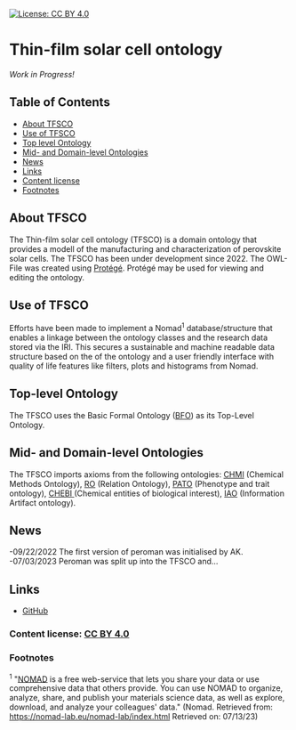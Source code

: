 [![License: CC BY 4.0](https://img.shields.io/badge/License-CC%20BY%204.0-lightgrey.svg)](http://creativecommons.org/licenses/by/4.0/)

# Thin-film solar cell ontology

_Work in Progress!_

## Table of Contents
  * [About TFSCO](#about-tfsco)
  * [Use of TFSCO](#use-of-tfsco)
  * [Top level Ontology](#top-level-ontology)
  * [Mid- and Domain-level Ontologies](#mid--and-domain-level-ontologies)
  * [News](#news)
  * [Links](#links)
  * [Content license](#"content_license:")
  * [Footnotes](#footnotes)

## About TFSCO
The Thin-film solar cell ontology (TFSCO) is a domain ontology that provides a modell  of the manufacturing and characterization of perovskite solar cells. The TFSCO has been under development since 2022. The OWL-File was created using [Protégé](https://protege.stanford.edu/). Protégé may be used for viewing and editing the ontology.

## Use of TFSCO
Efforts have been made to implement a Nomad<sup>1</sup> database/structure that enables a linkage between the ontology classes and the research data stored via the IRI. This secures a sustainable and machine readable data structure based on the of the ontology and a user friendly interface with quality of life features like filters, plots and histograms from Nomad.

## Top-level Ontology
The TFSCO uses the Basic Formal Ontology ([BFO](https://github.com/BFO-ontology/BFO)) as its Top-Level Ontology.

## Mid- and Domain-level Ontologies
The TFSCO imports axioms from the following ontologies: [CHMI](https://github.com/rsc-ontologies/rsc-cmo) (Chemical Methods Ontology), [RO](http://obofoundry.org/ontology/ro.html) (Relation Ontology), [PATO](http://obofoundry.org/ontology/pato.html) (Phenotype and trait ontology), [CHEBI ](https://www.ebi.ac.uk/ols/ontologies/chebi) (Chemical entities of biological interest), [IAO](https://github.com/information-artifact-ontology/IAO) (Information Artifact ontology).
## News
-09/22/2022 The first version of peroman was initialised by AK. <br>
-07/03/2023 Peroman was split up into the TFSCO and...

## Links

- [GitHub](https://github.com/RoteKekse/autoperosol)

### Content license: [CC BY 4.0](https://creativecommons.org/licenses/by/4.0/deed.en)

### Footnotes
<sup>1</sup> "[NOMAD](https://nomad-lab.eu/nomad-lab/) is a free web-service that lets you share your data or use comprehensive
data that others provide. You can use NOMAD to organize, analyze, share, 
and publish your materials science data, as well as explore, download, 
and analyze your colleagues' data." (Nomad. Retrieved from: https://nomad-lab.eu/nomad-lab/index.html Retrieved on: 07/13/23)
